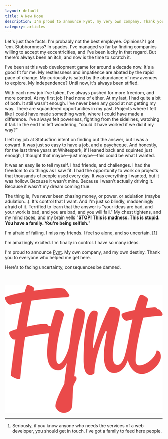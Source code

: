 ```yaml
---
layout: default
title: A New Hope
description: I'm proud to announce Fynt, my very own company. Thank you to everyone who helped me get here. Here's to facing uncertainty, consequences be damned.
category: articles
---
```

Let's just face facts: I'm probably not the best employee. Opinions? I got 'em. Stubbornness? In spades. I've managed so far by finding companies willing to accept my eccentricities, and I've been lucky in that regard. But there's always been an itch, and now is the time to scratch it.

<!-- END -->

I've been at this web development game for around a decade now. It's a good fit for me. My restlessness and impatience are abated by the rapid pace of change. My curiousity is sated by the abundance of new avenues to explore. My independence? Until now, it's always been stifled. 

With each new job I've taken, I've always pushed for more freedom, and more control. At my first job I had none of either. At my last, I had quite a bit of both. It still wasn't enough. I've never been any good at not getting my way. There are squandered opportunities in my past. Projects where I felt like I could have made something work, where I could have made a difference. I've always felt powerless, fighting from the sidelines, watching it fail. In the end I'm left wondering, "could it have worked if we did it my way?"

I left my job at Statusfirm intent on finding out the answer, but I was a coward. It was just so easy to have a job, and a paycheque. And honestly, for the last three years at Whitespark, if I leaned back and squinted just enough, I thought that maybe—just maybe—this could be what I wanted. 

It was an easy lie to tell myself. I had friends, and challenges. I had the freedom to do things as I saw fit. I had the opportunity to work on projects that thousands of people used every day. It was everything I wanted, but it was hollow. Because it wasn't mine. Because I wasn't actually driving it. Because it wasn't my dream coming true. 

The thing is, I've never been chasing money, or power, or adulation (maybe adulation...). It's control that I want. And I'm just so blindly, maddeningly afraid of it. Terrified to learn that the answer is "your ideas are bad, and your work is bad, and you are bad, and you will fail." My chest tightens, and my mind races, and my brain yells "**STOP! This is madness. This is stupid. You have a family. You're being selfish.**"

I'm afraid of failing. I miss my friends. I feel so alone, and so uncertain. \[[1](#footnotes)\]

I'm amazingly excited. I'm finally in control. I have so many ideas. 

I'm proud to announce [Fynt](http://www.fynt.ca). My own company, and my own destiny. Thank you to everyone who helped me get here.

Here's to facing uncertainty, consequences be damned.

<div class="row">
	<div class="span4 offset1">
		<br><br>
		<a href="http://www.fynt.ca"><img src="/images/fynt-logo.png" alt="Fynt logo"></a>
	</div>
</div>

<hr id="footnotes">

1. Seriously, if you know anyone who needs the services of a web developer, you should get in touch. I've got a family to feed here people.

